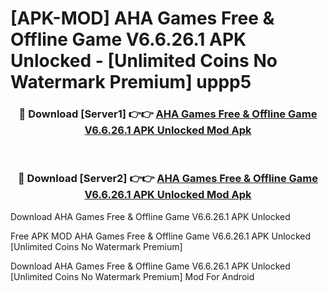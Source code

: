 # [APK-MOD] AHA Games  Free & Offline Game V6.6.26.1 APK Unlocked - [Unlimited Coins No Watermark Premium] uppp5



<div align="center">
<h3>🔴 Download [Server1] 👉👉 <a href="https://momento.my/?title=AHA_Games__Free_&_Offline_Game_V6.6.26.1_APK_Unlocked">AHA Games  Free & Offline Game V6.6.26.1 APK Unlocked Mod Apk</a></h3><br>

<h3>🔴 Download [Server2] 👉👉 <a href="https://momento.my/?title=AHA_Games__Free_&_Offline_Game_V6.6.26.1_APK_Unlocked">AHA Games  Free & Offline Game V6.6.26.1 APK Unlocked Mod Apk</a></h3>
</div>



Download AHA Games  Free & Offline Game V6.6.26.1 APK Unlocked 

Free APK MOD AHA Games  Free & Offline Game V6.6.26.1 APK Unlocked [Unlimited Coins No Watermark Premium]

Download AHA Games  Free & Offline Game V6.6.26.1 APK Unlocked [Unlimited Coins No Watermark Premium] Mod For Android
